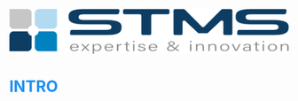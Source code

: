 [![](../../RESSOURCES/LOGOS/LOGO_STMS_001.png)](../../README.md)

# <span style="color:rgba(32, 144, 243, 1)">INTRO</span>